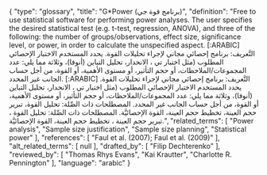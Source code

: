 {
    "type": "glossary",
    "title": "G*Power (برنامج قوة جي)",
    "definition": "Free to use statistical software for performing power analyses. The user specifies the desired statistical test (e.g. t-test, regression, ANOVA), and three of the following: the number of groups/observations, effect size, significance level, or power, in order to calculate the unspecified aspect. [:ARABIC] التَّعريف: برنامج إحصائي مجاني لإجراء تحليلات القوة. يحدد المستخدم الاختبار الإحصائي المطلوب (مثل اختبار تي ، الانحدار، تحليل التباين (أنوفا)، وثلاثة مما يلي: عدد المجموعات/الملاحظات، أو حجم التأثير، أو مستوى الأهمية، أو القوة، من أجل حساب الجانب غير المحدد. [:ARABIC] التَّعريف: برنامج إحصائي مجاني لإجراء تحليلات القوة. يحدد المستخدم الاختبار الإحصائي المطلوب (مثل اختبار تي ، الانحدار، تحليل التباين (أنوفا)، وثلاثة مما يلي: عدد المجموعات/الملاحظات، أو حجم التأثير، أو مستوى الأهمية، أو القوة، من أجل حساب الجانب غير المحدد. المصطلحات ذات الصِّلة: تحليل القوة، تبرير حجم العينة، تخطيط حجم العينة، القوة الإحصائيَّة. المصطلحات ذات الصِّلة: تحليل القوة ، تبرير حجم العينة ، تخطيط حجم العينة، القوة الإحصائيَّة.",
    "related_terms": [
        "Power analysis",
        "Sample size justification",
        "Sample size planning",
        "Statistical power"
    ],
    "references": [
        "Faul et al. (2007); Faul et al. (2009)"
    ],
    "alt_related_terms": [
        null
    ],
    "drafted_by": [
        "Filip Dechterenko"
    ],
    "reviewed_by": [
        "Thomas Rhys Evans",
        "Kai Krautter",
        "Charlotte R. Pennington"
    ],
    "language": "arabic"
}
